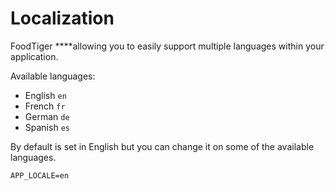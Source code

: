 # Localization

FoodTiger ****allowing you to easily support multiple languages within your application.  
  
Available languages:

* English `en`
* French `fr`
* German `de`
* Spanish `es`

By default is set in English but you can change it on some of the available languages.

```text
APP_LOCALE=en 
```

